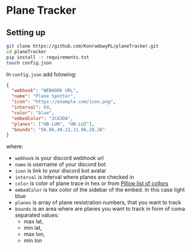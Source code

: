 # Plane Tracker

## Setting up

```sh
git clone https://github.com/KonradowyPL/planeTracker.git
cd planeTracker
pip install -r requirements.txt
touch config.json
```

In `config.json` add folowing:

```json
{
  "webhook": "WEBHOOK URL",
  "name": "Plane Spotter",
  "icon": "https://example.com/icon.png",
  "interval": 60,
  "color": "blue",
  "embedColor": "2CA3DA",
  "planes": ["HB-LUN", "HB-LUZ"],
  "bounds": "56.86,48.22,11.06,28.26"
}
```

where:

- `webhook` is your discord webhook url
- `name` is username of your discord bot
- `icon` is link to your discord bot avatar
- `interval` is interval where planes are checked in
- `color` is color of plane trace in hex or from [Pillow list of collors](https://pillow.readthedocs.org/en/latest/reference/ImageColor.html#color-names)
- `embedColor` is hex color of the sidebar of the embed. In this case light blue
- `planes` is array of plane resistration numbers, that you want to track
- `bounds` is an area where are planes you want to track in form of coma separated values:
  - max lat,
  - min lat,
  - max lon,
  - min lon
